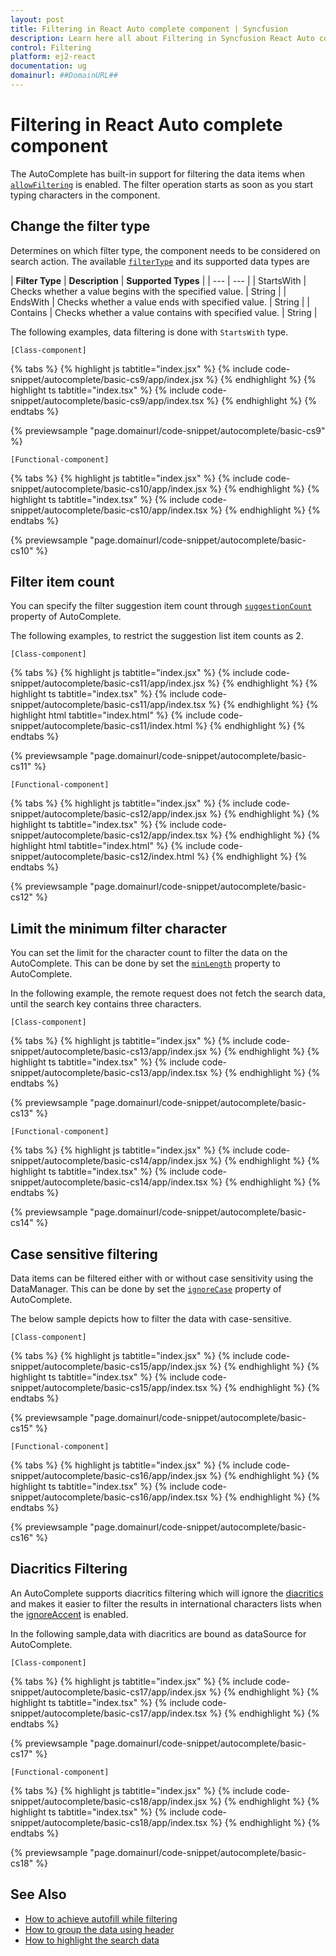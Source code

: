 ```yaml
---
layout: post
title: Filtering in React Auto complete component | Syncfusion
description: Learn here all about Filtering in Syncfusion React Auto complete component of Syncfusion Essential JS 2 and more.
control: Filtering 
platform: ej2-react
documentation: ug
domainurl: ##DomainURL##
---
```


# Filtering in React Auto complete component

The AutoComplete has built-in support for filtering the data items when [`allowFiltering`](https://ej2.syncfusion.com/react/documentation/api/auto-complete/#allowfiltering) is enabled. The filter operation starts as soon as you start typing characters in the component.

## Change the filter type

Determines on which filter type, the component needs to be considered on search action. The available [`filterType`](https://ej2.syncfusion.com/react/documentation/api/auto-complete/#filtertype) and its supported data types are

| **Filter Type** | **Description** | **Supported Types** |
| --- | --- |
| StartsWith | Checks whether a value begins with the specified value. | String |
| EndsWith | Checks whether a value ends with specified value. | String |
| Contains | Checks whether a value contains with specified value. | String |

The following examples, data filtering is done with `StartsWith` type.

`[Class-component]`

{% tabs %}
{% highlight js tabtitle="index.jsx" %}
{% include code-snippet/autocomplete/basic-cs9/app/index.jsx %}
{% endhighlight %}
{% highlight ts tabtitle="index.tsx" %}
{% include code-snippet/autocomplete/basic-cs9/app/index.tsx %}
{% endhighlight %}
{% endtabs %}

 {% previewsample "page.domainurl/code-snippet/autocomplete/basic-cs9" %}

`[Functional-component]`

{% tabs %}
{% highlight js tabtitle="index.jsx" %}
{% include code-snippet/autocomplete/basic-cs10/app/index.jsx %}
{% endhighlight %}
{% highlight ts tabtitle="index.tsx" %}
{% include code-snippet/autocomplete/basic-cs10/app/index.tsx %}
{% endhighlight %}
{% endtabs %}

 {% previewsample "page.domainurl/code-snippet/autocomplete/basic-cs10" %}

## Filter item count

You can specify the filter suggestion item count through [`suggestionCount`](https://ej2.syncfusion.com/react/documentation/api/auto-complete/#suggestioncount) property of AutoComplete.

The following examples, to restrict the suggestion list item counts as 2.

`[Class-component]`

{% tabs %}
{% highlight js tabtitle="index.jsx" %}
{% include code-snippet/autocomplete/basic-cs11/app/index.jsx %}
{% endhighlight %}
{% highlight ts tabtitle="index.tsx" %}
{% include code-snippet/autocomplete/basic-cs11/app/index.tsx %}
{% endhighlight %}
{% highlight html tabtitle="index.html" %}
{% include code-snippet/autocomplete/basic-cs11/index.html %}
{% endhighlight %}
{% endtabs %}
        
{% previewsample "page.domainurl/code-snippet/autocomplete/basic-cs11" %}

`[Functional-component]`

{% tabs %}
{% highlight js tabtitle="index.jsx" %}
{% include code-snippet/autocomplete/basic-cs12/app/index.jsx %}
{% endhighlight %}
{% highlight ts tabtitle="index.tsx" %}
{% include code-snippet/autocomplete/basic-cs12/app/index.tsx %}
{% endhighlight %}
{% highlight html tabtitle="index.html" %}
{% include code-snippet/autocomplete/basic-cs12/index.html %}
{% endhighlight %}
{% endtabs %}
        
{% previewsample "page.domainurl/code-snippet/autocomplete/basic-cs12" %}

## Limit the minimum filter character

You can set the limit for the character count to filter the data on the AutoComplete. This can be done by set the [`minLength`](https://ej2.syncfusion.com/react/documentation/api/auto-complete/#minlength) property to AutoComplete.

In the following example, the remote request does not fetch the search data, until the search key contains three characters.

`[Class-component]`

{% tabs %}
{% highlight js tabtitle="index.jsx" %}
{% include code-snippet/autocomplete/basic-cs13/app/index.jsx %}
{% endhighlight %}
{% highlight ts tabtitle="index.tsx" %}
{% include code-snippet/autocomplete/basic-cs13/app/index.tsx %}
{% endhighlight %}
{% endtabs %}

 {% previewsample "page.domainurl/code-snippet/autocomplete/basic-cs13" %}

`[Functional-component]`

{% tabs %}
{% highlight js tabtitle="index.jsx" %}
{% include code-snippet/autocomplete/basic-cs14/app/index.jsx %}
{% endhighlight %}
{% highlight ts tabtitle="index.tsx" %}
{% include code-snippet/autocomplete/basic-cs14/app/index.tsx %}
{% endhighlight %}
{% endtabs %}

 {% previewsample "page.domainurl/code-snippet/autocomplete/basic-cs14" %}

## Case sensitive filtering

Data items can be filtered either with or without case sensitivity using the DataManager. This can be done by set the [`ignoreCase`](https://ej2.syncfusion.com/react/documentation/api/auto-complete/#ignorecase) property of AutoComplete.

The below sample depicts how to filter the data with case-sensitive.

`[Class-component]`

{% tabs %}
{% highlight js tabtitle="index.jsx" %}
{% include code-snippet/autocomplete/basic-cs15/app/index.jsx %}
{% endhighlight %}
{% highlight ts tabtitle="index.tsx" %}
{% include code-snippet/autocomplete/basic-cs15/app/index.tsx %}
{% endhighlight %}
{% endtabs %}

 {% previewsample "page.domainurl/code-snippet/autocomplete/basic-cs15" %}

`[Functional-component]`

{% tabs %}
{% highlight js tabtitle="index.jsx" %}
{% include code-snippet/autocomplete/basic-cs16/app/index.jsx %}
{% endhighlight %}
{% highlight ts tabtitle="index.tsx" %}
{% include code-snippet/autocomplete/basic-cs16/app/index.tsx %}
{% endhighlight %}
{% endtabs %}

 {% previewsample "page.domainurl/code-snippet/autocomplete/basic-cs16" %}

## Diacritics Filtering

An AutoComplete supports diacritics filtering which will ignore the [diacritics](https://en.wikipedia.org/wiki/Diacritic) and makes it easier to filter the results in international characters lists when the [ignoreAccent](https://ej2.syncfusion.com/react/documentation/api/auto-complete/#ignoreaccent) is enabled.

In the following sample,data with diacritics are bound as dataSource for AutoComplete.

`[Class-component]`

{% tabs %}
{% highlight js tabtitle="index.jsx" %}
{% include code-snippet/autocomplete/basic-cs17/app/index.jsx %}
{% endhighlight %}
{% highlight ts tabtitle="index.tsx" %}
{% include code-snippet/autocomplete/basic-cs17/app/index.tsx %}
{% endhighlight %}
{% endtabs %}

 {% previewsample "page.domainurl/code-snippet/autocomplete/basic-cs17" %}

`[Functional-component]`

{% tabs %}
{% highlight js tabtitle="index.jsx" %}
{% include code-snippet/autocomplete/basic-cs18/app/index.jsx %}
{% endhighlight %}
{% highlight ts tabtitle="index.tsx" %}
{% include code-snippet/autocomplete/basic-cs18/app/index.tsx %}
{% endhighlight %}
{% endtabs %}

 {% previewsample "page.domainurl/code-snippet/autocomplete/basic-cs18" %}

## See Also

* [How to achieve autofill while filtering](./how-to/autofill)
* [How to group the data using header](./grouping)
* [How to highlight the search data](./how-to/custom-search)